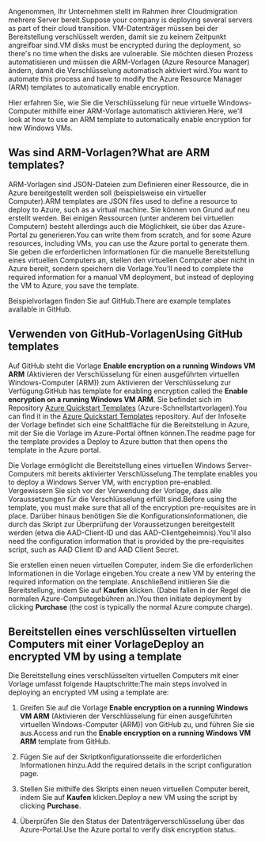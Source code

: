 <span data-ttu-id="9d3fa-101">Angenommen, Ihr Unternehmen stellt im Rahmen ihrer Cloudmigration mehrere Server bereit.</span><span class="sxs-lookup"><span data-stu-id="9d3fa-101">Suppose your company is deploying several servers as part of their cloud transition.</span></span> <span data-ttu-id="9d3fa-102">VM-Datenträger müssen bei der Bereitstellung verschlüsselt werden, damit sie zu keinem Zeitpunkt angreifbar sind.</span><span class="sxs-lookup"><span data-stu-id="9d3fa-102">VM disks must be encrypted during the deployment, so there's no time when the disks are vulnerable.</span></span> <span data-ttu-id="9d3fa-103">Sie möchten diesen Prozess automatisieren und müssen die ARM-Vorlagen (Azure Resource Manager) ändern, damit die Verschlüsselung automatisch aktiviert wird.</span><span class="sxs-lookup"><span data-stu-id="9d3fa-103">You want to automate this process and have to modify the Azure Resource Manager (ARM) templates to automatically enable encryption.</span></span>

<span data-ttu-id="9d3fa-104">Hier erfahren Sie, wie Sie die Verschlüsselung für neue virtuelle Windows-Computer mithilfe einer ARM-Vorlage automatisch aktivieren.</span><span class="sxs-lookup"><span data-stu-id="9d3fa-104">Here, we'll look at how to use an ARM template to automatically enable encryption for new Windows VMs.</span></span>

## <a name="what-are-arm-templates"></a><span data-ttu-id="9d3fa-105">Was sind ARM-Vorlagen?</span><span class="sxs-lookup"><span data-stu-id="9d3fa-105">What are ARM templates?</span></span>

<span data-ttu-id="9d3fa-106">ARM-Vorlagen sind JSON-Dateien zum Definieren einer Ressource, die in Azure bereitgestellt werden soll (beispielsweise ein virtueller Computer).</span><span class="sxs-lookup"><span data-stu-id="9d3fa-106">ARM templates are JSON files used to define a resource to deploy to Azure, such as a virtual machine.</span></span> <span data-ttu-id="9d3fa-107">Sie können von Grund auf neu erstellt werden. Bei einigen Ressourcen (unter anderem bei virtuellen Computern) besteht allerdings auch die Möglichkeit, sie über das Azure-Portal zu generieren.</span><span class="sxs-lookup"><span data-stu-id="9d3fa-107">You can write them from scratch, and for some Azure resources, including VMs, you can use the Azure portal to generate them.</span></span> <span data-ttu-id="9d3fa-108">Sie geben die erforderlichen Informationen für die manuelle Bereitstellung eines virtuellen Computers an, stellen den virtuellen Computer aber nicht in Azure bereit, sondern speichern die Vorlage.</span><span class="sxs-lookup"><span data-stu-id="9d3fa-108">You'll need to complete the required information for a manual VM deployment, but instead of deploying the VM to Azure, you save the template.</span></span>

<span data-ttu-id="9d3fa-109">Beispielvorlagen finden Sie auf GitHub.</span><span class="sxs-lookup"><span data-stu-id="9d3fa-109">There are example templates available in GitHub.</span></span>

## <a name="using-github-templates"></a><span data-ttu-id="9d3fa-110">Verwenden von GitHub-Vorlagen</span><span class="sxs-lookup"><span data-stu-id="9d3fa-110">Using GitHub templates</span></span>

<span data-ttu-id="9d3fa-111">Auf GitHub steht die Vorlage **Enable encryption on a running Windows VM ARM** (Aktivieren der Verschlüsselung für einen ausgeführten virtuellen Windows-Computer (ARM)) zum Aktivieren der Verschlüsselung zur Verfügung.</span><span class="sxs-lookup"><span data-stu-id="9d3fa-111">GitHub has template for enabling encryption called the **Enable encryption on a running Windows VM ARM**.</span></span> <span data-ttu-id="9d3fa-112">Sie befindet sich im Repository [Azure Quickstart Templates](https://github.com/Azure/azure-quickstart-templates) (Azure-Schnellstartvorlagen).</span><span class="sxs-lookup"><span data-stu-id="9d3fa-112">You can find it in the [Azure Quickstart Templates](https://github.com/Azure/azure-quickstart-templates) repository.</span></span> <span data-ttu-id="9d3fa-113">Auf der Infoseite der Vorlage befindet sich eine Schaltfläche für die Bereitstellung in Azure, mit der Sie die Vorlage im Azure-Portal öffnen können.</span><span class="sxs-lookup"><span data-stu-id="9d3fa-113">The readme page for the template provides a Deploy to Azure button that then opens the template in the Azure portal.</span></span>

<span data-ttu-id="9d3fa-114">Die Vorlage ermöglicht die Bereitstellung eines virtuellen Windows Server-Computers mit bereits aktivierter Verschlüsselung.</span><span class="sxs-lookup"><span data-stu-id="9d3fa-114">The template enables you to deploy a Windows Server VM, with encryption pre-enabled.</span></span> <span data-ttu-id="9d3fa-115">Vergewissern Sie sich vor der Verwendung der Vorlage, dass alle Voraussetzungen für die Verschlüsselung erfüllt sind.</span><span class="sxs-lookup"><span data-stu-id="9d3fa-115">Before using the template, you must make sure that all of the encryption pre-requisites are in place.</span></span> <span data-ttu-id="9d3fa-116">Darüber hinaus benötigen Sie die Konfigurationsinformationen, die durch das Skript zur Überprüfung der Voraussetzungen bereitgestellt werden (etwa die AAD-Client-ID und das AAD-Clientgeheimnis).</span><span class="sxs-lookup"><span data-stu-id="9d3fa-116">You'll also need the configuration information that is provided by the pre-requisites script, such as AAD Client ID and AAD Client Secret.</span></span>

<span data-ttu-id="9d3fa-117">Sie erstellen einen neuen virtuellen Computer, indem Sie die erforderlichen Informationen in die Vorlage eingeben.</span><span class="sxs-lookup"><span data-stu-id="9d3fa-117">You create a new VM by entering the required information on the template.</span></span> <span data-ttu-id="9d3fa-118">Anschließend initiieren Sie die Bereitstellung, indem Sie auf **Kaufen** klicken. (Dabei fallen in der Regel die normalen Azure-Computegebühren an.)</span><span class="sxs-lookup"><span data-stu-id="9d3fa-118">You then initiate deployment by clicking **Purchase** (the cost is typically the normal Azure compute charge).</span></span>

## <a name="deploy-an-encrypted-vm-by-using-a-template"></a><span data-ttu-id="9d3fa-119">Bereitstellen eines verschlüsselten virtuellen Computers mit einer Vorlage</span><span class="sxs-lookup"><span data-stu-id="9d3fa-119">Deploy an encrypted VM by using a template</span></span>

<span data-ttu-id="9d3fa-120">Die Bereitstellung eines verschlüsselten virtuellen Computers mit einer Vorlage umfasst folgende Hauptschritte:</span><span class="sxs-lookup"><span data-stu-id="9d3fa-120">The main steps involved in deploying an encrypted VM using a template are:</span></span>

1. <span data-ttu-id="9d3fa-121">Greifen Sie auf die Vorlage **Enable encryption on a running Windows VM ARM** (Aktivieren der Verschlüsselung für einen ausgeführten virtuellen Windows-Computer (ARM)) von GitHub zu, und führen Sie sie aus.</span><span class="sxs-lookup"><span data-stu-id="9d3fa-121">Access and run the **Enable encryption on a running Windows VM ARM** template from GitHub.</span></span>

1. <span data-ttu-id="9d3fa-122">Fügen Sie auf der Skriptkonfigurationsseite die erforderlichen Informationen hinzu.</span><span class="sxs-lookup"><span data-stu-id="9d3fa-122">Add the required details in the script configuration page.</span></span>

1. <span data-ttu-id="9d3fa-123">Stellen Sie mithilfe des Skripts einen neuen virtuellen Computer bereit, indem Sie auf **Kaufen** klicken.</span><span class="sxs-lookup"><span data-stu-id="9d3fa-123">Deploy a new VM using the script by clicking **Purchase**.</span></span>

1. <span data-ttu-id="9d3fa-124">Überprüfen Sie den Status der Datenträgerverschlüsselung über das Azure-Portal.</span><span class="sxs-lookup"><span data-stu-id="9d3fa-124">Use the Azure portal to verify disk encryption status.</span></span>
